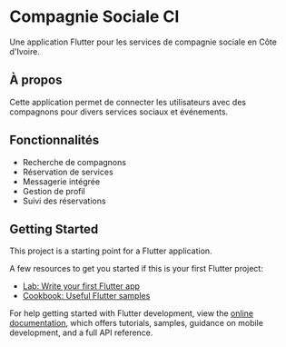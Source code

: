 # Compagnie Sociale CI

Une application Flutter pour les services de compagnie sociale en Côte d'Ivoire.

## À propos

Cette application permet de connecter les utilisateurs avec des compagnons pour divers services sociaux et événements.

## Fonctionnalités

- Recherche de compagnons
- Réservation de services
- Messagerie intégrée
- Gestion de profil
- Suivi des réservations

## Getting Started

This project is a starting point for a Flutter application.

A few resources to get you started if this is your first Flutter project:

- [Lab: Write your first Flutter app](https://docs.flutter.dev/get-started/codelab)
- [Cookbook: Useful Flutter samples](https://docs.flutter.dev/cookbook)

For help getting started with Flutter development, view the
[online documentation](https://docs.flutter.dev/), which offers tutorials,
samples, guidance on mobile development, and a full API reference.
